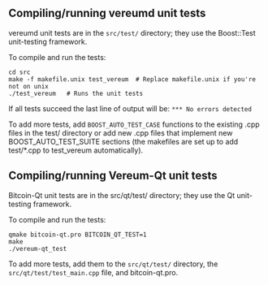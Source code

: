 Compiling/running vereumd unit tests
------------------------------------

vereumd unit tests are in the `src/test/` directory; they
use the Boost::Test unit-testing framework.

To compile and run the tests:

	cd src
	make -f makefile.unix test_vereum  # Replace makefile.unix if you're not on unix
	./test_vereum   # Runs the unit tests

If all tests succeed the last line of output will be:
`*** No errors detected`

To add more tests, add `BOOST_AUTO_TEST_CASE` functions to the existing
.cpp files in the test/ directory or add new .cpp files that
implement new BOOST_AUTO_TEST_SUITE sections (the makefiles are
set up to add test/*.cpp to test_vereum automatically).


Compiling/running Vereum-Qt unit tests
---------------------------------------

Bitcoin-Qt unit tests are in the src/qt/test/ directory; they
use the Qt unit-testing framework.

To compile and run the tests:

	qmake bitcoin-qt.pro BITCOIN_QT_TEST=1
	make
	./vereum-qt_test

To add more tests, add them to the `src/qt/test/` directory,
the `src/qt/test/test_main.cpp` file, and bitcoin-qt.pro.
